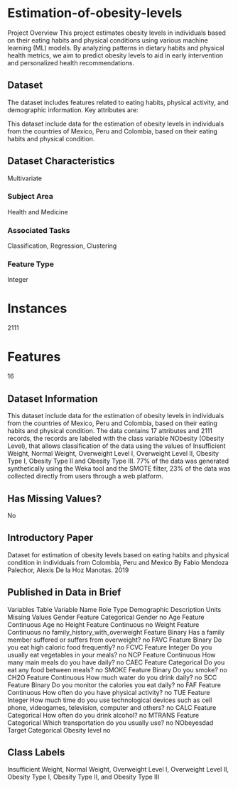 # Estimation-of-obesity-levels
Project Overview
This project estimates obesity levels in individuals based on their eating habits and physical conditions using various machine learning (ML) models. By analyzing patterns in dietary habits and physical health metrics, we aim to predict obesity levels to aid in early intervention and personalized health recommendations.

## Dataset
The dataset includes features related to eating habits, physical activity, and demographic information. Key attributes are:

This dataset include data for the estimation of obesity levels in individuals from the countries of Mexico, Peru and Colombia, based on their eating habits and physical condition.

## Dataset Characteristics
Multivariate

### Subject Area
Health and Medicine

### Associated Tasks
Classification, Regression, Clustering

### Feature Type
Integer

# Instances
2111

# Features
16

## Dataset Information
This dataset include data for the estimation of obesity levels in individuals from the countries of Mexico, Peru and Colombia, based on their eating habits and physical condition. The data contains 17 attributes and 2111 records, the records are labeled with the class variable NObesity (Obesity Level), that allows classification of the data using the values of Insufficient Weight, Normal Weight, Overweight Level I, Overweight Level II, Obesity Type I, Obesity Type II and Obesity Type III. 77% of the data was generated synthetically using the Weka tool and the SMOTE filter, 23% of the data was collected directly from users through a web platform.

## Has Missing Values?

No

## Introductory Paper
Dataset for estimation of obesity levels based on eating habits and physical condition in individuals from Colombia, Peru and Mexico
By Fabio Mendoza Palechor, Alexis De la Hoz Manotas. 2019

## Published in Data in Brief

Variables Table
Variable Name	Role	Type	Demographic	Description	Units	Missing Values
Gender	Feature	Categorical	Gender			no
Age	Feature	Continuous	Age			no
Height	Feature	Continuous				no
Weight	Feature	Continuous				no
family_history_with_overweight	Feature	Binary		Has a family member suffered or suffers from overweight?		no
FAVC	Feature	Binary		Do you eat high caloric food frequently?		no
FCVC	Feature	Integer		Do you usually eat vegetables in your meals?		no
NCP	Feature	Continuous		How many main meals do you have daily?		no
CAEC	Feature	Categorical		Do you eat any food between meals?		no
SMOKE	Feature	Binary		Do you smoke?		no
CH2O	Feature	Continuous		How much water do you drink daily?		no
SCC	Feature	Binary		Do you monitor the calories you eat daily?		no
FAF	Feature	Continuous		How often do you have physical activity?		no
TUE	Feature	Integer		How much time do you use technological devices such as cell phone, videogames, television, computer and others?		no
CALC	Feature	Categorical		How often do you drink alcohol?		no
MTRANS	Feature	Categorical		Which transportation do you usually use?		no
NObeyesdad	Target	Categorical		Obesity level		no


## Class Labels

Insufficient Weight, Normal Weight, Overweight Level I, Overweight Level II, Obesity Type I, Obesity Type II, and Obesity Type III
